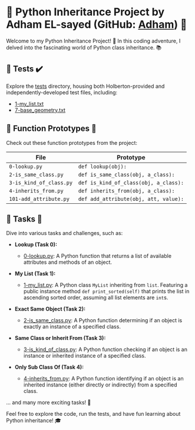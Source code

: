 # 🚀 Python Inheritance Project by Adham EL-sayed (GitHub: [Adham](https://github.com/adhamelsayed2000)) 🐍

Welcome to my Python Inheritance Project! 🎉 In this coding adventure, I delved into the fascinating world of Python class inheritance. 📚

## 🧪 Tests :heavy_check_mark:

Explore the [tests](./tests) directory, housing both Holberton-provided and independently-developed test files, including:
- [1-my_list.txt](./1-my_list.txt)
- [7-base_geometry.txt](./7-base_geometry.txt)

## 📁 Function Prototypes :floppy_disk:

Check out these function prototypes from the project:

| File                    | Prototype                             |
| ----------------------- | ------------------------------------- |
| `0-lookup.py`           | `def lookup(obj):`                    |
| `2-is_same_class.py`    | `def is_same_class(obj, a_class):`    |
| `3-is_kind_of_class.py` | `def is_kind_of_class(obj, a_class):` |
| `4-inherits_from.py`    | `def inherits_from(obj, a_class):`    |
| `101-add_attribute.py`  | `def add_attribute(obj, att, value):` |

## 📝 Tasks :page_with_curl:

Dive into various tasks and challenges, such as:

- **Lookup (Task 0):**
  - [0-lookup.py](./0-lookup.py): A Python function that returns a list of available attributes
  and methods of an object.

- **My List (Task 1):**
  - [1-my_list.py](./1-my_list.py): A Python class `MyList` inheriting from `list`. Featuring a
  public instance method `def print_sorted(self)` that prints the list in ascending sorted order,
  assuming all list elements are `int`s.

- **Exact Same Object (Task 2):**
  - [2-is_same_class.py](./2-is_same_class.py): A Python function determining if an object is
  exactly an instance of a specified class.

- **Same Class or Inherit From (Task 3):**
  - [3-is_kind_of_class.py](./3-is_kind_of_class.py): A Python function checking if an object is
  an instance or inherited instance of a specified class.

- **Only Sub Class Of (Task 4):**
  - [4-inherits_from.py](./4-inherits_from.py): A Python function identifying if an object is
  an inherited instance (either directly or indirectly) from a specified class.

... and many more exciting tasks! 🌟

Feel free to explore the code, run the tests, and have fun learning about Python inheritance! 🎓
